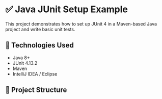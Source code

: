 # ✅ Java JUnit Setup Example

This project demonstrates how to set up JUnit 4 in a Maven-based Java project and write basic unit tests.

## 🧰 Technologies Used
- Java 8+
- JUnit 4.13.2
- Maven
- IntelliJ IDEA / Eclipse

## 📂 Project Structure
